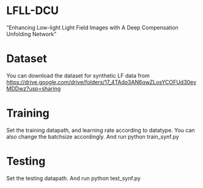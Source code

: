 # LFLL-DCU
“Enhancing Low-light Light Field Images with A Deep Compensation Unfolding Network”

# Dataset
You can download the dataset for synthetic LF data from 
https://drive.google.com/drive/folders/17_4TAdo3AN6qwZLosYCOFUd30evMDDwz?usp=sharing

# Training
Set the training datapath, and learning rate according to datatype. You can also change the batchsize accordingly. And run
python train_synf.py

# Testing
Set the testing datapath. And run
python test_synf.py
